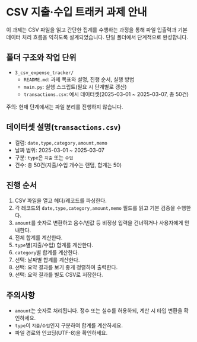 # CSV 지출·수입 트래커 과제 안내

이 과제는 CSV 파일을 읽고 간단한 집계를 수행하는 과정을 통해 파일 입출력과 기본 데이터 처리 흐름을 익히도록 설계되었습니다. 단일 폴더에서 단계적으로 완성합니다.

## 폴더 구조와 작업 단위

- `3_csv_expense_tracker/`
  - `README.md`: 과제 목표와 설명, 진행 순서, 실행 방법
  - `main.py`: 실행 스크립트(필요 시 단계별로 갱신)
  - `transactions.csv`: 예시 데이터셋(2025-03-01 ~ 2025-03-07, 총 50건)

주의: 현재 단계에서는 파일 분리를 진행하지 않습니다.

## 데이터셋 설명(`transactions.csv`)

- 컬럼: `date,type,category,amount,memo`
- 날짜 범위: 2025-03-01 ~ 2025-03-07
- 구분: `type`은 `지출` 또는 `수입`
- 건수: 총 50건(지출/수입 개수는 랜덤, 합계는 50)

## 진행 순서

1. CSV 파일을 열고 헤더/레코드를 파싱한다.
2. 각 레코드의 `date,type,category,amount,memo` 필드를 읽고 기본 검증을 수행한다.
3. `amount`를 숫자로 변환하고 음수/빈값 등 비정상 입력을 건너뛰거나 사용자에게 안내한다.
4. 전체 합계를 계산한다.
5. `type`별(지출/수입) 합계를 계산한다.
6. `category`별 합계를 계산한다.
7. 선택: 날짜별 합계를 계산한다.
8. 선택: 요약 결과를 보기 좋게 정렬하여 출력한다.
9. 선택: 요약 결과를 별도 CSV로 저장한다.

## 주의사항

- `amount`는 숫자로 처리됩니다. 정수 또는 실수를 허용하되, 계산 시 타입 변환을 확인하세요.
- `type`이 `지출`/`수입`인지 구분하여 합계를 계산하세요.
- 파일 경로와 인코딩(UTF-8)을 확인하세요.
